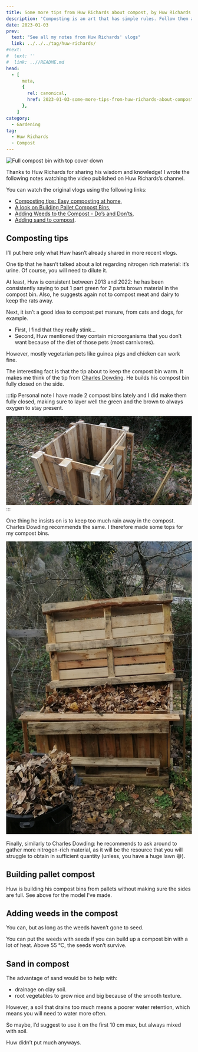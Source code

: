 ```yaml
---
title: Some more tips from Huw Richards about compost, by Huw Richards
description: 'Composting is an art that has simple rules. Follow them and you will start your composting journey successfully.'
date: 2023-01-03
prev:
  text: "See all my notes from Huw Richards' vlogs"
  link: ../../../tag/huw-richards/
#next:
#  text: ''
#  link: ..//README.md
head:
  - [
      meta,
      {
        rel: canonical,
        href: 2023-01-03-some-more-tips-from-huw-richards-about-compost-huw-richards,
      },
    ]
category:
  - Gardening
tag:
  - Huw Richards
  - Compost
---
```


![Full compost bin with top cover down](/images/2023-01-03-full-compost-bin-with-top-cover-down.jpg 'A compost bin I’ve built from free used pallets.')

Thanks to Huw Richards for sharing his wisdom and knowledge!
I wrote the following notes watching the video published on Huw Richards’s channel.

<!-- more -->

You can watch the original vlogs using the following links:

- [Composting tips: Easy composting at home](https://www.youtube.com/watch?v=KLzzRBj-7s0),
- [A look on Building Pallet Compost Bins](https://www.youtube.com/watch?v=lUvc1Bc3bWU),
- [Adding Weeds to the Compost - Do’s and Don’ts](https://www.youtube.com/watch?v=uQ2INj2LA8g),
- [Adding sand to compost](https://www.youtube.com/watch?v=7RvCnES5kos).

## Composting tips

I’ll put here only what Huw hasn’t already shared in more recent vlogs.

One tip that he hasn’t talked about a lot regarding nitrogen rich material: it’s urine. Of course, you will need to dilute it.

At least, Huw is consistent between 2013 and 2022: he has been consistently saying to put 1 part green for 2 parts brown material in the compost bin.
Also, he suggests again not to compost meat and dairy to keep the rats away.

Next, it isn’t a good idea to compost pet manure, from cats and dogs, for example.

- First, I find that they really stink...
- Second, Huw mentioned they contain microorganisms that you don’t want because of the diet of those pets (most carnivores).

However, mostly vegetarian pets like guinea pigs and chicken can work fine.

The interesting fact is that the tip about to keep the compost bin warm. It makes me think of the tip from [Charles Dowding](../../../tag/charles-dowding). He builds his compost bin fully closed on the side.

:::tip Personal note
I have made 2 compost bins lately and I did make them fully closed, making sure to layer well the green and the brown to always oxygen to stay present.

![Pallet compost bin](./images/70-four-sides-wired.jpg 'I simply cut the pallets in half and rearranged the planks to make each side “full”.')
:::

One thing he insists on is to keep too much rain away in the compost. Charles Dowding recommends the same. I therefore made some tops for my compost bins.

![Compost bin with a hardtop](./images/80-full-compost-bin-with-top-cover-up.jpg)

Finally, similarly to Charles Dowding: he recommends to ask around to gather more nitrogen-rich material, as it will be the resource that you will struggle to obtain in sufficient quantity (unless, you have a huge lawn 😅).

## Building pallet compost

Huw is building his compost bins from pallets without making sure the sides are full. See above for the model I’ve made.

## Adding weeds in the compost

You can, but as long as the weeds haven’t gone to seed.

You can put the weeds with seeds if you can build up a compost bin with a lot of heat. Above 55 °C, the seeds won’t survive.

## Sand in compost

The advantage of sand would be to help with:

- drainage on clay soil.
- root vegetables to grow nice and big because of the smooth texture.

However, a soil that drains too much means a poorer water retention, which means you will need to water more often.

So maybe, I’d suggest to use it on the first 10 cm max, but always mixed with soil.

Huw didn’t put much anyways.
